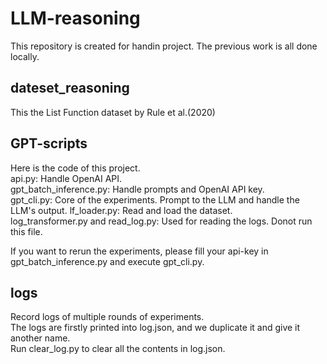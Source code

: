 # LLM-reasoning

This repository is created for handin project.
The previous work is all done locally.

## dateset_reasoning
This the List Function dataset by Rule et al.(2020)


## GPT-scripts
Here is the code of this project.  
api.py:  Handle OpenAI API.  
gpt_batch_inference.py:  Handle prompts and OpenAI API key.  
gpt_cli.py: Core of the experiments. Prompt to the LLM and handle the LLM's output.
lf_loader.py: Read and load the dataset.  
log_transformer.py and read_log.py: Used for reading the logs. Donot run this file.

If you want to rerun the experiments, please fill your api-key in gpt_batch_inference.py and execute gpt_cli.py. 


## logs
Record logs of multiple rounds of experiments.  
The logs are firstly printed into log.json, and we duplicate it and give it another name.  
Run clear_log.py to clear all the contents in log.json.
